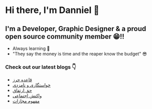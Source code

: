# Hi there, I'm Danniel 👋 

## I'm a Developer, Graphic Designer & a proud open source community member 😁!!

- Always learning 🧐
- "They say the money is time and the reaper know the budget" 😎

### Check out our latest blogs 👇

<!-- BLOG-POST-LIST:START -->
- [قاعده حرز](https://hesabraslaw.com/blog/%D9%82%D8%A7%D8%B9%D8%AF%D9%87-%D8%AD%D8%B1%D8%B2/)
- [خواستگاری و نامزدی](https://hesabraslaw.com/blog/%D8%AE%D9%88%D8%A7%D8%B3%D8%AA%DA%AF%D8%A7%D8%B1%DB%8C-%D9%88-%D9%86%D8%A7%D9%85%D8%B2%D8%AF%DB%8C/)
- [حق ارتفاق](https://hesabraslaw.com/blog/%D8%AD%D9%82-%D8%A7%D8%B1%D8%AA%D9%81%D8%A7%D9%82/)
- [واکنش اجتماعی](https://hesabraslaw.com/blog/%D9%88%D8%A7%DA%A9%D9%86%D8%B4-%D8%A7%D8%AC%D8%AA%D9%85%D8%A7%D8%B9%DB%8C/)
- [مفهوم مجازات](https://hesabraslaw.com/blog/%D9%85%D9%81%D9%87%D9%88%D9%85-%D9%85%D8%AC%D8%A7%D8%B2%D8%A7%D8%AA/)
<!-- BLOG-POST-LIST:END -->
